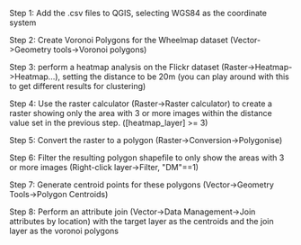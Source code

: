 Step 1:		Add the .csv files to QGIS, selecting WGS84 as the coordinate system

Step 2:		Create Voronoi Polygons for the Wheelmap dataset (Vector->Geometry tools->Voronoi polygons)

Step 3:		perform a heatmap analysis on the Flickr dataset (Raster->Heatmap->Heatmap...), setting the distance to be 20m (you can play around with this to get different results for clustering)

Step 4:		Use the raster calculator (Raster->Raster calculator) to create a raster showing only the area with 3 or more images within the distance value set in the previous step. ([heatmap_layer] >= 3)

Step 5:		Convert the raster to a polygon (Raster->Conversion->Polygonise)

Step 6:		Filter the resulting polygon shapefile to only show the areas with 3 or more images (Right-click layer->Filter, "DM"==1)

Step 7:		Generate centroid points for these polygons (Vector->Geometry Tools->Polygon Centroids)

Step 8:		Perform an attribute join (Vector->Data Management->Join attributes by location) with the target layer as the centroids and the join layer as the voronoi polygons
